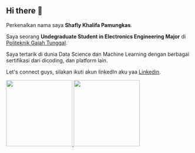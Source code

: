 ## Hi there 👋
Perkenalkan nama saya **Shafly Khalifa Pamungkas**.<br>

Saya seorang **Undegraduate Student in Electronics Engineering Major** di [Politeknik Gajah Tunggal](https://poltek-gt.ac.id/v2/).<br>

Saya tertarik di dunia Data Science dan Machine Learning dengan berbagai sertifikasi dari dicoding, dan platform lain.<br>


Let's connect guys, silakan ikuti akun linkedIn aku yaa [Linkedin](https://www.linkedin.com/in/shafly-khalifa-pamungkas-310ab4278/).

<p align="left">
<a href="https://github.com/Xaxisss">
  <img height="180em" src="https://github-readme-stats-eight-theta.vercel.app/api?username=Xaxisss&show_icons=true&theme=algolia&include_all_commits=true&count_private=true"/>
  <img height="180em" src="https://github-readme-stats-eight-theta.vercel.app/api/top-langs/?username=Xaxisss&layout=compact&layout=compact&theme=algolia"/>
</a>
</p>
